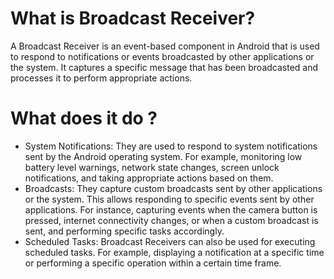 # What is Broadcast Receiver?

A Broadcast Receiver is an event-based component in Android that is used to respond to notifications or events broadcasted by other applications or the system. 
It captures a specific message that has been broadcasted and processes it to perform appropriate actions.

# What does it do ?

<ul>
<li/>System Notifications: They are used to respond to system notifications sent by the Android operating system. For example, monitoring low battery level warnings, network state changes, screen unlock notifications, and taking appropriate actions based on them.

<li/>Broadcasts: They capture custom broadcasts sent by other applications or the system. This allows responding to specific events sent by other applications. For instance, capturing events when the camera button is pressed, internet connectivity changes, or when a custom broadcast is sent, and performing specific tasks accordingly.

<li/>Scheduled Tasks: Broadcast Receivers can also be used for executing scheduled tasks. For example, displaying a notification at a specific time or performing a specific operation within a certain time frame.
  </ul>
